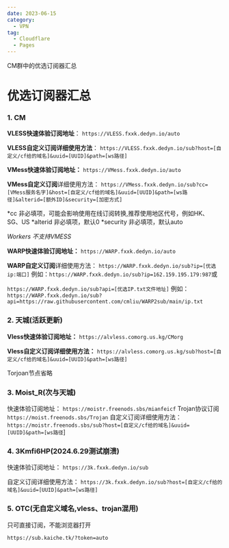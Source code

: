 ```yaml
---
date: 2023-06-15
category:
  - VPN
tag:
  - Cloudflare
  - Pages
---
```


CM群中的优选订阅器汇总
<!-- more -->

# 优选订阅器汇总



### 1. CM

**VLESS快速体验订阅地址**：
`https://VLESS.fxxk.dedyn.io/auto`

**VLESS自定义订阅详细使用方法**：
`https://VLESS.fxxk.dedyn.io/sub?host=[自定义/cf给的域名]&uuid=[UUID]&path=[ws路径]`

**VMess快速体验订阅地址：**
`https://VMess.fxxk.dedyn.io/auto`

**VMess自定义订阅**详细使用方法：
`https://VMess.fxxk.dedyn.io/sub?cc=[VMess服务名字]&host=[自定义/cf给的域名]&uuid=[UUID]&path=[ws路径]&alterid=[额外ID]&security=[加密方式]`

*cc 非必填项，可能会影响使用在线订阅转换,推荐使用地区代号，例如HK、SG、US
*alterid 非必填项，默认0
*security 非必填项，默认auto

*Workers 不支持VMESS*

**WARP快速体验订阅地址：**
`https://WARP.fxxk.dedyn.io/auto`

**WARP自定义订阅**详细使用方法：
`https://WARP.fxxk.dedyn.io/sub?ip=[优选ip:端口]`
例如：`https://WARP.fxxk.dedyn.io/sub?ip=162.159.195.179:987`或

`https://WARP.fxxk.dedyn.io/sub?api=[优选IP.txt文件地址]`
例如：`https://WARP.fxxk.dedyn.io/sub?api=https://raw.githubusercontent.com/cmliu/WARP2sub/main/ip.txt`



### 2. 天城(活跃更新)

**Vless快速体验订阅地址：**
`https://alvless.comorg.us.kg/CMorg`

**Vless自定义订阅详细使用方法：**
`https://alvless.comorg.us.kg/sub?host=[自定义/cf给的域名]&uuid=[UUID]&path=[ws路径]`

Torjoan节点省略



### 3. Moist_R(次与天城)

快速体验订阅地址：
`https://moistr.freenods.sbs/mianfeicf`
Trojan协议订阅
`https://moist.freenods.sbs/Trojan`
自定义订阅详细使用方法：
`https://moistr.freenods.sbs/sub?host=[自定义/cf给的域名]&uuid=[UUID]&path=[ws路径`]



### 4. 3Kmfi6HP(2024.6.29测试崩溃)

快速体验订阅地址：
`https://3k.fxxk.dedyn.io/sub`

自定义订阅详细使用方法：
`https://3k.fxxk.dedyn.io/sub?host=[自定义/cf给的域名]&uuid=[UUID]&path=[ws路径]`



### 5. OTC(无自定义域名,vless、trojan混用)

只可直接订阅，不能浏览器打开

`https://sub.kaiche.tk/?token=auto`



